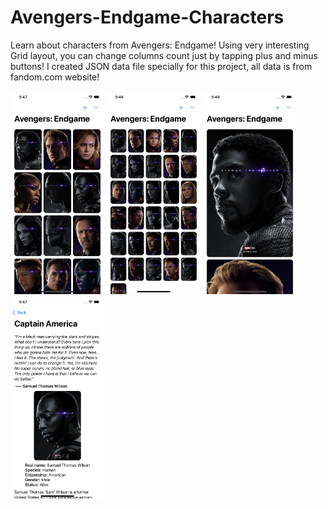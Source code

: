 # Avengers-Endgame-Characters
Learn about characters from Avengers: Endgame! Using very interesting Grid layout, you can change columns count just by tapping plus and minus buttons! I created JSON data file specially for this project, all data is from fandom.com website!

<img src="screenshot1.png" width = "150" > <img src="screenshot2.png" width = "150" > <img src="screenshot3.png" width = "150" > <img src="screenshot4.png" width = "150" >
